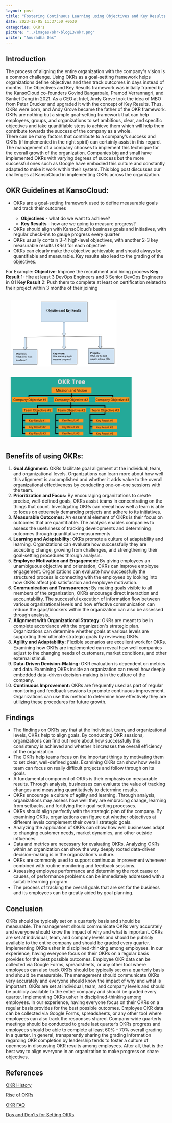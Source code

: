 ```yaml
---
layout: post
title: "Fostering Continuous Learning using Objectives and Key Results (OKRs)"
date: 2023-12-05 11:37:50 +0530
categories: OKR's
picture: "../images/okr-blog13/okr.png"
writer: "Anuradha Das"
---
```


## **Introduction**

The process of aligning the entire organization with the company's vision is a common challenge. Using OKRs as a goal-setting framework helps organizations define objectives and then track outcomes in days instead of months. The Objectives and Key Results framework was initially framed by the KansoCloud co-founders Govind Bangarbale, Pramod Verrannagri, and Sanket Dangi in 2021. As a CEO at Intel, Andy Grove took the idea of MBO from Peter Drucker and upgraded it with the concept of Key Results. Thus, OKRs were born, and Andy Grove became the father of the OKR framework. OKRs are nothing but a simple goal-setting framework that can help employees, groups, and organizations to set ambitious, clear, and specific objectives and take quantifiable steps to achieve them which will help them contribute towards the success of the company as a whole.
<br>
There can be many factors that contribute to a company’s success and OKRs (if implemented in the right spirit) can certainly assist in this regard. The management of a company chooses to implement this technique for the overall growth of the organization. Companies big and small have implemented OKRs with varying degrees of success but the more successful ones such as Google have embodied this culture and constantly adapted to make it work within their system. This blog post discusses our challenges at KansoCloud in implementing OKRs across the organization.
<br>

## **OKR Guidelines at KansoCloud:**

<ul>
  <li>OKRs are a goal-setting framework used to define measurable goals and track their outcomes</li>
    <ul>
        <li><strong>Objectives</strong> -  what do we want to achieve?</li>
        <li><strong>Key Results</strong> -  how are we going to measure progress?</li>
    </ul>
    <li>
        OKRs should align with KansoCloud’s business goals and initiatives, with regular check-ins to gauge progress every quarter
    </li>
    <li>
        OKRs usually contain 3-4 high-level objectives, with another 2-3 key measurable results (KRs) for each objective
    </li>
    <li>
        OKRs can clearly make the objective achievable and should always be quantifiable and measurable. Key results also lead to the grading of the objectives.
    </li>
</ul>

For Example:
<strong>Objective</strong>: Improve the recruitment and hiring process
<strong>Key Result</strong> 1: Hire at least 3 DevOps Engineers and 3 Senior DevOps Engineers in Q1
<strong>Key Result</strong> 2: Push them to complete at least on certification related to their project within 3 months of their joining

<!-- images need to be shown here -->

<div style="display:flex; flex-direction:column; justify-content: center; align-items: center;">
  <div style="padding: 10px; margin: 5px;">
    <img src="../images/okr-blog13/okr.png" width="70%" Height="80%" alt="okr">
  </div>
  <div style="padding: 10px; margin: 5px;">
    <img src="../images//okr-blog13/okr-tree.png" width="80%" Height="80%" alt="okt-tree">
  </div>
</div>

## **Benefits of using OKRs:**

<ol>
    <li>
        <strong>Goal Alignment:</strong>
        OKRs facilitate goal alignment at the individual, team, and organizational levels. Organizations can learn more about how well this alignment is accomplished and whether it adds value to the overall organizational effectiveness by conducting one-on-one sessions with the team.
    </li>
    <li>
        <strong>Prioritization and Focus:</strong>
        By encouraging organizations to create precise, well-defined goals, OKRs assist teams in concentrating on the things that count. Investigating OKRs can reveal how well a team is able to focus on extremely demanding projects and adhere to its initiatives.
    </li>    
    <li>
        <strong>Measurable Outcomes:</strong>
        An essential element of OKRs is their focus on outcomes that are quantifiable. The analysis enables companies to assess the usefulness of tracking developments and determining outcomes through quantitative measurements
    </li>    
    <li>
        <strong>Learning and Adaptability:</strong>
        OKRs promote a culture of adaptability and learning. Organizations can evaluate how successfully they are accepting change, growing from challenges, and strengthening their goal-setting procedures through analysis.
    </li>    
    <li>
        <strong>Employee Motivation and Engagement:</strong>
        By giving employees an unambiguous objective and orientation, OKRs can improve employee engagement. Organizations can evaluate how successfully the structured process is connecting with the employees by looking into how OKRs affect job satisfaction and employee motivation.
    </li>    
    <li>
        <strong>Communication and Transparency:</strong>
        By making goals visible to all members of the organization, OKRs encourage direct interaction and accountability. The successful execution of information flow between various organizational levels and how effective communication can reduce the gaps/blockers within the organization can also be assessed through analysis.
    </li>    
    <li>
        <strong>Alignment with Organizational Strategy:</strong>
        OKRs are meant to be in complete accordance with the organization's strategic plan. Organizations can determine whether goals at various levels are supporting their ultimate strategic goals by reviewing OKRs.
    </li>    
    <li>
        <strong>Agility and Adaptability:</strong>
        Flexible scenarios are excellent work for OKRs. Examining how OKRs are implemented can reveal how well companies adjust to the changing needs of customers, market conditions, and other external stimuli.
    </li>    
    <li>
        <strong>Data-Driven Decision-Making:</strong>
        OKR evaluation is dependent on metrics and data. Examining OKRs inside an organization can reveal how deeply embedded data-driven decision-making is in the culture of the company.
    </li>    
    <li>
        <strong>Continuous Improvement:</strong>
        OKRs are frequently used as part of regular monitoring and feedback sessions to promote continuous improvement. Organizations can use this method to determine how effectively they are utilizing these procedures for future growth.
    </li>
</ol>

## **Findings**

<ul>
    <li>
        The findings on OKRs say that at the individual, team, and organizational levels, OKRs help to align goals. By conducting OKR sessions, organizations can find out more about how successfully this consistency is achieved and whether it increases the overall efficiency of the organization.
    </li>
    <li>
        The OKRs help teams focus on the important things by motivating them to set clear, well-defined goals. Examining OKRs can show how well a team can focus on really difficult projects and follow through on its goals.
    </li>
    <li>
        A fundamental component of OKRs is their emphasis on measurable results. Through analysis, businesses can evaluate the value of tracking changes and measuring quantitatively to determine results.
    </li>
    <li>
        OKRs encourage a culture of agility and learning. Through analysis, organizations may assess how well they are embracing change, learning from setbacks, and fortifying their goal-setting processes.
    </li>
    <li>
        OKRs should align perfectly with the strategic plan of the company. By examining OKRs, organizations can figure out whether objectives at different levels complement their overall strategic goals.
    </li>
    <li>
        Analyzing the application of OKRs can show how well businesses adapt to changing customer needs, market dynamics, and other outside influences.
    </li>
    <li>
        Data and metrics are necessary for evaluating OKRs. Analyzing OKRs within an organization can show the way deeply rooted data-driven decision-making is in the organization's culture.
    </li>
    <li>
        OKRs are commonly used to support continuous improvement whenever combined with routine monitoring and feedback sessions. 
    </li>
    <li>
        Assessing employee performance and determining the root cause or causes, of performance problems can be immediately addressed with a suitable learning program.
    </li>
    <li>
        The process of tracking the overall goals that are set for the business and its employees can be greatly aided by goal planning.
    </li>
</ul>

## **Conclusion**

OKRs should be typically set on a quarterly basis and should be measurable. The management should communicate OKRs very accurately and everyone should know the impact of why and what is important. OKRs are set at individual, team, and company levels and should be publicly available to the entire company and should be graded every quarter. Implementing OKRs usher in disciplined-thinking among employees. In our experience, having everyone focus on their OKRs on a regular basis provides for the best possible outcomes. Employee OKR data can be collected via Google Forms, spreadsheets, or any other tool where employees can also track OKRs should be typically set on a quarterly basis and should be measurable. The management should communicate OKRs very accurately and everyone should know the impact of why and what is important. OKRs are set at individual, team, and company levels and should be publicly available to the entire company and should be graded every quarter. Implementing OKRs usher in disciplined-thinking among employees. In our experience, having everyone focus on their OKRs on a regular basis provides for the best possible outcomes. Employee OKR data can be collected via Google Forms, spreadsheets, or any other tool where employees can also track the responses shared. Company-wide quarterly meetings should be conducted to grade last quarter’s OKRs progress and employees should be able to complete at least 60% - 70% overall grading in a quarter. In general, transparently sharing the grading information regarding OKR completion by leadership tends to foster a culture of openness in discussing OKR results among employees. After all, that is the best way to align everyone in an organization to make progress on share objectives.

## **References**

<!-- 1 -->

[OKR History](​​https://okrframework.org/en/okr-blog/okr-history)

<!-- 2 -->

[Rise of OKRs](https://www.leapsome.com/blog/the-rise-of-okrs-a-short-history-of-objectives-and-key-results)

<!-- 3 -->

[OKR FAQ](https://okrfaq.com/introduction-to-okrs/whats-the-history-of-okrs-when-and-how-did-okrs-get-started/)

<!-- 4 -->

[Dos and Don’ts for Setting OKRs](​​https://lisabrownpm.medium.com/dos-donts-and-must-haves-for-setting-okrs-ba0e4a8a39fd)
